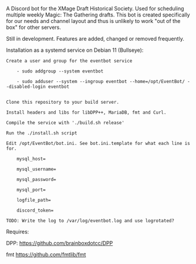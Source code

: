 A Discord bot for the XMage Draft Historical Society. Used for scheduling multiple weekly Magic: The Gathering drafts. This bot is created specifically for our needs and channel layout and thus is unlikely to work "out of the box" for other servers.

Still in development. Features are added, changed or removed frequently.

Installation as a systemd service on Debian 11 (Bullseye):

	Create a user and group for the eventbot service

		- sudo addgroup --system eventbot

		- sudo adduser --system --ingroup eventbot --home=/opt/EventBot/ --disabled-login eventbot


	Clone this repository to your build server.

	Install headers and libs for libDPP++, MariaDB, fmt and Curl.

	Compile the service with './build.sh release'

	Run the ./install.sh script

	Edit /opt/EventBot/bot.ini. See bot.ini.template for what each line is for.

		mysql_host=

		mysql_username=

		mysql_password=

		mysql_port=

		logfile_path=

		discord_token=
	
	TODO: Write the log to /var/log/eventbot.log and use logrotated?



Requires:

DPP: https://github.com/brainboxdotcc/DPP

fmt https://github.com/fmtlib/fmt
